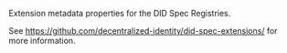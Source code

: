 Extension metadata properties for the DID Spec Registries.

See https://github.com/decentralized-identity/did-spec-extensions/ for more information.
